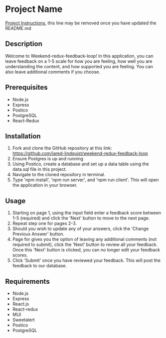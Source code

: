 # Project Name

[Project Instructions](./INSTRUCTIONS.md), this line may be removed once you have updated the README.md

## Description

Welcome to Weekend-redux-feedback-loop!
In this application, you can leave feedback on a 1-5 scale for how you are feeling, 
how well you are understanding the content, and how supported you are feeling.
You can also leave additional comments if you choose.

## Prerequisites

 - Node.js
 - Express
 - Postico
 - PostgreSQL
 - React-Redux

 ## Installation

 1. Fork and clone the GitHub repository at this link: https://github.com/jared-lindquist/weekend-redux-feedback-loop
 2. Ensure Postgres is up and running
 3. Using Postico, create a database and set up a data table using the data.sql file in this project.
 4. Navigate to the cloned repository in terminal.
 5. Type 'npm install', 'npm run server', and 'npm run client'. This will open the application in
 your browser.

 ## Usage

 1. Starting on page 1, using the input field enter a feedback score between 1-5 (required) and click the 'Next'
 button to move to the next page.
 2. Repeat step one for pages 2-3.
 3. Should you wish to update any of your answers, click the 'Change Previous Answer' button.
 4. Page for gives you the option of leaving any additional comments (not required to submit), click
 the 'Next' button to review all your feedback. Once this 'Next' button is clicked, you can no longer edit
 your feedback scores.
 5. Click 'Submit' once you have reviewed your feedback. This will post the feedback to our database.

## Requirements
- Node.js
- Express
- React.js
- React-redux
- MUI
- Sweetalert
- Postico
- PostgreSQL



